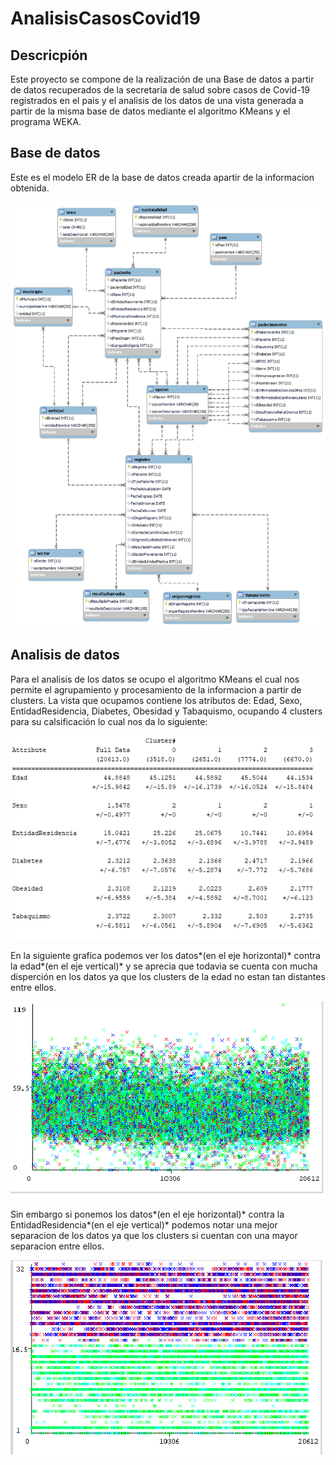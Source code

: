 # AnalisisCasosCovid19

## Descricpión

Este proyecto se compone de la realización de una Base de datos a partir de datos recuperados de la secretaria de salud sobre casos de Covid-19 registrados en el pais y el analisis de los datos de una vista generada a partir de la misma base de datos mediante el algoritmo KMeans y el programa WEKA.

## Base de datos

Este es el modelo ER de la base de datos creada apartir de la informacion obtenida.

![BasedeDatos](Img/Covid19premier.png)

## Analisis de datos

Para el analisis de los datos se ocupo el algoritmo KMeans el cual nos permite el agrupamiento y procesamiento de la informacion a partir de clusters.
La vista que ocupamos contiene los atributos de: Edad, Sexo, EntidadResidencia, Diabetes, Obesidad y Tabaquismo, ocupando 4 clusters para su calsificación lo cual nos da lo siguiente:

![DistribuciondelosClusters](Img/4clusters.png)

En la siguiente grafica podemos ver los datos*(en el eje horizontal)* contra la edad*(en el eje vertical)* y se aprecia que todavia se cuenta con mucha disperción en los datos ya que los clusters de la edad no estan tan distantes entre ellos.

![GraficaEdadDatos](Img/GraficaEdadDatos.png)

Sin embargo si ponemos los datos*(en el eje horizontal)* contra la EntidadResidencia*(en el eje vertical)* podemos notar una mejor separacion de los datos ya que los clusters si cuentan con una mayor separacion entre ellos.

![GraficoEResidenciaDatos](Img/ENDatos.png)